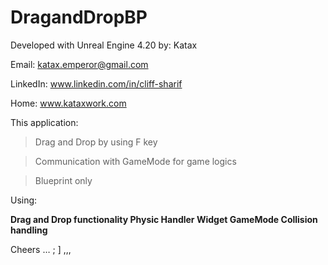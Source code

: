 # DragandDropBP
Developed with Unreal Engine 4.20 
by: Katax 



Email: katax.emperor@gmail.com 


LinkedIn: www.linkedin.com/in/cliff-sharif


Home: www.kataxwork.com





This application:



> Drag and Drop by using F key


> Communication with GameMode for game logics


> Blueprint only




Using:<b>

Drag and Drop functionality
Physic Handler
Widget
GameMode 
Collision handling </b>

Cheers … ; ] ,,,
